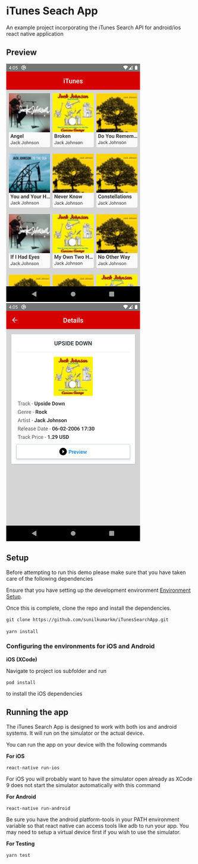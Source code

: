 # iTunes Seach App

An example project incorporating the iTunes Search API for android/ios react native application

## Preview

![Dashboard](https://github.com/sunilkumarkm/iTunesSearchApp/blob/master/app/assets/Dashboard.png?raw=true)
![Item Details](https://github.com/sunilkumarkm/iTunesSearchApp/blob/master/app/assets/Details.png?raw=true)

## Setup

Before attempting to run this demo please make sure that you have taken care of the following dependencies

Ensure that you have setting up the development environment [Environment Setup](https://reactnative.dev/docs/environment-setup).

Once this is complete, clone the repo and install the dependencies.

```
git clone https://github.com/sunilkumarkm/iTunesSearchApp.git

yarn install
```

### Configuring the environments for iOS and Android

**iOS (XCode)**

Navigate to project ios subfolder and run

```
pod install
```

to install the iOS dependencies

## Running the app

The iTunes Search App is designed to work with both ios and android systems. It will run on the simulator or the actual device.

You can run the app on your device with the following commands

**For iOS**

```
react-native run-ios
```

For iOS you will probably want to have the simulator open already as XCode 9 does not start the simulator automatically with this command

**For Android**

```
react-native run-android
```

Be sure you have the android platform-tools in your PATH environment variable so that react native can access tools like adb to run your app. You may need to setup a virtual device first if you wish to use the simulator.

**For Testing**

```
yarn test
```
